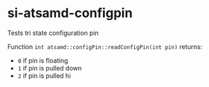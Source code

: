 # si-atsamd-configpin
Tests tri state configuration pin

Function `int atsamd::configPin::readConfigPin(int pin)` returns:
- `0` if pin is floating
- `1` if pin is pulled down
- `2` if pin is pulled hi


